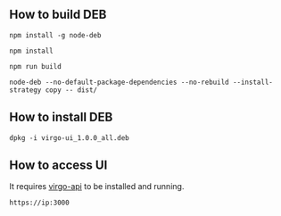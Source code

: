 How to build DEB
---
`npm install -g node-deb`

`npm install`

`npm run build`

`node-deb --no-default-package-dependencies --no-rebuild --install-strategy copy -- dist/`


How to install DEB
---
`dpkg -i virgo-ui_1.0.0_all.deb`


How to access UI
---
It requires [virgo-api](https://github.com/univrs-cloud/virgo-api) to be installed and running.

`https://ip:3000`
